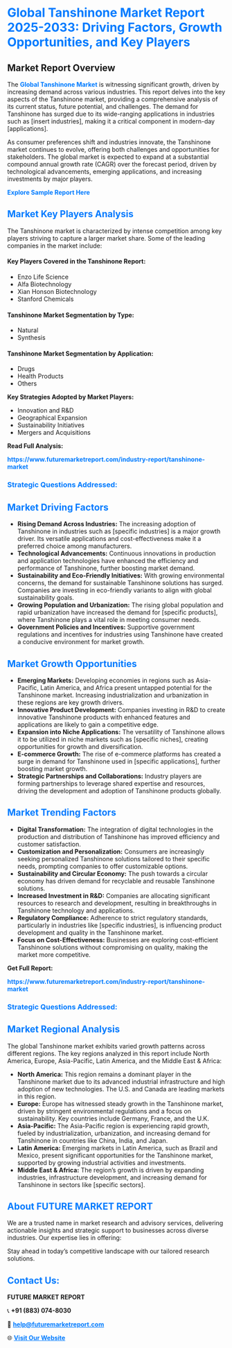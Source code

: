 <h1 style="color: #007BFF;">Global Tanshinone Market Report 2025-2033: Driving Factors, Growth Opportunities, and Key Players</h1>

<section id="overview">
<h2>Market Report Overview</h2>
<p>The <a href="https://www.futuremarketreport.com/industry-report/tanshinone-market" style="color: #007BFF; text-decoration: none;"><strong>Global Tanshinone Market</strong></a> is witnessing significant growth, driven by increasing demand across various industries. This report delves into the key aspects of the Tanshinone market, providing a comprehensive analysis of its current status, future potential, and challenges. The demand for Tanshinone has surged due to its wide-ranging applications in industries such as [insert industries], making it a critical component in modern-day [applications].</p>
<p>As consumer preferences shift and industries innovate, the Tanshinone market continues to evolve, offering both challenges and opportunities for stakeholders. The global market is expected to expand at a substantial compound annual growth rate (CAGR) over the forecast period, driven by technological advancements, emerging applications, and increasing investments by major players.</p>
</section>

<section id="overview">
<p><a href="https://www.futuremarketreport.com/request-sample/reportId=84081" style="color: #007BFF; text-decoration: none;"><strong>Explore Sample Report Here</strong></a></p>
</section>

<section id="key-players">
<h2 style="color: #007BFF;">Market Key Players Analysis</h2>
<p>The Tanshinone market is characterized by intense competition among key players striving to capture a larger market share. Some of the leading companies in the market include:</p>
<h4>Key Players Covered in the Tanshinone Report:</h4>
<ul><li>Enzo Life Science</li><li>Alfa Biotechnology</li><li>Xian Honson Biotechnology</li><li>Stanford Chemicals</li></ul>
<h4>Tanshinone Market Segmentation by Type:</h4>
<ul><li>Natural</li><li>Synthesis</li></ul>

<h4>Tanshinone Market Segmentation by Application:</h4>
<ul><li>Drugs</li><li>Health Products</li><li>Others</li></ul>
<p><strong>Key Strategies Adopted by Market Players:</strong></p>
<ul>
<li>Innovation and R&D</li>
<li>Geographical Expansion</li>
<li>Sustainability Initiatives</li>
<li>Mergers and Acquisitions</li>
</ul>
</section>

<section>
<p><strong>Read Full Analysis: </strong></p><a href="https://www.futuremarketreport.com/industry-report/tanshinone-market" style="color: #007BFF; text-decoration: none;"><strong>https://www.futuremarketreport.com/industry-report/tanshinone-market</strong></a>
<h3 style="color: #007BFF;">Strategic Questions Addressed:</h3>
</section>

<section id="driving-factors">
<h2 style="color: #007BFF;">Market Driving Factors</h2>
<ul>
<li><strong>Rising Demand Across Industries:</strong> The increasing adoption of Tanshinone in industries such as [specific industries] is a major growth driver. Its versatile applications and cost-effectiveness make it a preferred choice among manufacturers.</li>
<li><strong>Technological Advancements:</strong> Continuous innovations in production and application technologies have enhanced the efficiency and performance of Tanshinone, further boosting market demand.</li>
<li><strong>Sustainability and Eco-Friendly Initiatives:</strong> With growing environmental concerns, the demand for sustainable Tanshinone solutions has surged. Companies are investing in eco-friendly variants to align with global sustainability goals.</li>
<li><strong>Growing Population and Urbanization:</strong> The rising global population and rapid urbanization have increased the demand for [specific products], where Tanshinone plays a vital role in meeting consumer needs.</li>
<li><strong>Government Policies and Incentives:</strong> Supportive government regulations and incentives for industries using Tanshinone have created a conducive environment for market growth.</li>
</ul>
</section>

<section id="growth-opportunities">
<h2 style="color: #007BFF;">Market Growth Opportunities</h2>
<ul>
<li><strong>Emerging Markets:</strong> Developing economies in regions such as Asia-Pacific, Latin America, and Africa present untapped potential for the Tanshinone market. Increasing industrialization and urbanization in these regions are key growth drivers.</li>
<li><strong>Innovative Product Development:</strong> Companies investing in R&D to create innovative Tanshinone products with enhanced features and applications are likely to gain a competitive edge.</li>
<li><strong>Expansion into Niche Applications:</strong> The versatility of Tanshinone allows it to be utilized in niche markets such as [specific niches], creating opportunities for growth and diversification.</li>
<li><strong>E-commerce Growth:</strong> The rise of e-commerce platforms has created a surge in demand for Tanshinone used in [specific applications], further boosting market growth.</li>
<li><strong>Strategic Partnerships and Collaborations:</strong> Industry players are forming partnerships to leverage shared expertise and resources, driving the development and adoption of Tanshinone products globally.</li>
</ul>
</section>

<section id="trending-factors">
<h2 style="color: #007BFF;">Market Trending Factors</h2>
<ul>
<li><strong>Digital Transformation:</strong> The integration of digital technologies in the production and distribution of Tanshinone has improved efficiency and customer satisfaction.</li>
<li><strong>Customization and Personalization:</strong> Consumers are increasingly seeking personalized Tanshinone solutions tailored to their specific needs, prompting companies to offer customizable options.</li>
<li><strong>Sustainability and Circular Economy:</strong> The push towards a circular economy has driven demand for recyclable and reusable Tanshinone solutions.</li>
<li><strong>Increased Investment in R&D:</strong> Companies are allocating significant resources to research and development, resulting in breakthroughs in Tanshinone technology and applications.</li>
<li><strong>Regulatory Compliance:</strong> Adherence to strict regulatory standards, particularly in industries like [specific industries], is influencing product development and quality in the Tanshinone market.</li>
<li><strong>Focus on Cost-Effectiveness:</strong> Businesses are exploring cost-efficient Tanshinone solutions without compromising on quality, making the market more competitive.</li>
</ul>
</section>

<section>
<p><strong>Get Full Report: </strong></p><a href="https://www.futuremarketreport.com/industry-report/tanshinone-market" style="color: #007BFF; text-decoration: none;"><strong>https://www.futuremarketreport.com/industry-report/tanshinone-market</strong></a>
<h3 style="color: #007BFF;">Strategic Questions Addressed:</h3>
</section>


<section id="regional-analysis">
<h2 style="color: #007BFF;">Market Regional Analysis</h2>
<p>The global Tanshinone market exhibits varied growth patterns across different regions. The key regions analyzed in this report include North America, Europe, Asia-Pacific, Latin America, and the Middle East & Africa:</p>
<ul>
<li><strong>North America:</strong> This region remains a dominant player in the Tanshinone market due to its advanced industrial infrastructure and high adoption of new technologies. The U.S. and Canada are leading markets in this region.</li>
<li><strong>Europe:</strong> Europe has witnessed steady growth in the Tanshinone market, driven by stringent environmental regulations and a focus on sustainability. Key countries include Germany, France, and the U.K.</li>
<li><strong>Asia-Pacific:</strong> The Asia-Pacific region is experiencing rapid growth, fueled by industrialization, urbanization, and increasing demand for Tanshinone in countries like China, India, and Japan.</li>
<li><strong>Latin America:</strong> Emerging markets in Latin America, such as Brazil and Mexico, present significant opportunities for the Tanshinone market, supported by growing industrial activities and investments.</li>
<li><strong>Middle East & Africa:</strong> The region’s growth is driven by expanding industries, infrastructure development, and increasing demand for Tanshinone in sectors like [specific sectors].</li>
</ul>
</section>

<footer>
<h2 style="color: #007BFF;">About FUTURE MARKET REPORT</h2>
<p>We are a trusted name in market research and advisory services, delivering actionable insights and strategic support to businesses across diverse industries. Our expertise lies in offering:</p>

<p>Stay ahead in today’s competitive landscape with our tailored research solutions.</p>

<h2 style="color: #007BFF;">Contact Us:</h2>
<p><strong>FUTURE MARKET REPORT</strong></p>
<p>📞 <strong>+91 (883) 074-8030</strong></p>
<p>📧 <strong><a href="mailto:help@futuremarketreport.com" style="color: #007BFF;">help@futuremarketreport.com</a></strong></p>
<p>🌐 <strong><a href="https://www.futuremarketreport.com/" style="color: #007BFF;">Visit Our Website</a></strong></p>
</footer>